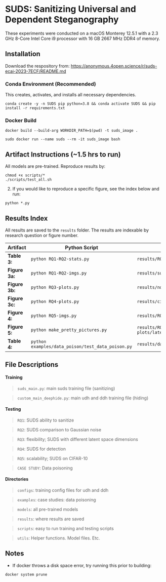 # SUDS: Sanitizing Universal and Dependent Steganography
These experiments were conducted on a macOS Monterey 12.5.1 with a 2.3 GHz 8-Core Intel Core i9 processor with 16 GB 2667 MHz DDR4 of memory.

## Installation
Download the respository from: https://anonymous.4open.science/r/suds-ecai-2023-7ECF/README.md

### Conda Environment (Recommended)
This creates, activates, and installs all necessary dependencies.
```
conda create -y -n SUDS pip python=3.8 && conda activate SUDS && pip install -r requirements.txt
```


### Docker Build
```
docker build --build-arg WORKDIR_PATH=$(pwd) -t suds_image . 
```

```
sudo docker run --name suds --rm -it suds_image bash
```


## Artifact Instructions (~1.5 hrs to run)
All models are pre-trained. Reproduce results by:

```
chmod +x scripts/*
./scripts/test_all.sh
```
2. If you would like to reproduce a specific figure, see the index below and run:
```
python *.py
```

## Results Index
All results are saved to the `results` folder. The results are indexable by research question or figure number.

| Artifact | Python Script | Result Location |
| -------- | -------- | -------- |
| **Table 3:** | `python RQ1-RQ2-stats.py` | `results/RQ1-RQ2-stats/all_img_stats.txt` |
| **Figure 3a:** |  `python RQ1-RQ2-imgs.py` | `results/suds-pretty-picture.pdf` |
| **Figure 3b:** | `python RQ3-plots.py` | `results/noise-pretty-picture.pdf` |
| **Figure 3c:** |  `python RQ4-plots.py` | `results/cifar-suds-pretty-picture.pdf` |
| **Figure 4:** | `python RQ5-imgs.py` | `results/RQ3-plots/zsize_results.pdf` |
| **Figure 5:** | `python make_pretty_pictures.py` | `results/RQ4-plots/latent_mappings_plot_compact.pdf` |
| **Table 4:** |  `python examples/data_poison/test_data_poison.py` | `results/data_poison/classification_results.txt` |


## File Descriptions
#### Training
> `suds_main.py`: main suds training file (sanitizing)

> `custom_main_deephide.py`: main udh and ddh training file (hiding)


#### Testing
> `RQ1`: SUDS ability to sanitize

> `RQ2`: SUDS comparison to Gaussian noise

> `RQ3`: flexibility; SUDS with different latent space dimensions

> `RQ4`: SUDS for detection

> `RQ5`: scalability; SUDS on CIFAR-10

> `CASE STUDY`: Data poisoning

#### Directories
> `configs`: training config files for udh and ddh

> `examples`: case studies: data poisoning

> `models`: all pre-trained models

> `results`: where results are saved

> `scripts`: easy to run training and testing scripts

> `utils`: Helper functions. Model files. Etc.

## Notes
- If docker throws a disk space error, try running this prior to building:
```
docker system prune
```

